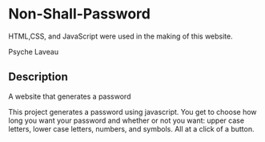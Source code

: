 # Non-Shall-Password
HTML,CSS, and JavaScript were used in the making of this website.

Psyche Laveau
## Description
A website that generates a password

This project generates a password using javascript. You get to choose how long you want your password and whether or not you want: upper case letters, lower case letters, numbers, and symbols. All at a click of a button.


